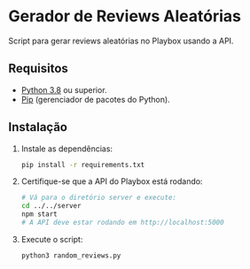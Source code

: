 # Gerador de Reviews Aleatórias
Script para gerar reviews aleatórias no Playbox usando a API.

## Requisitos
- [Python 3.8](https://www.python.org/downloads/) ou superior.
- [Pip](https://pip.pypa.io/en/stable/installation/) (gerenciador de pacotes do Python).

## Instalação
1. Instale as dependências:
    ```bash
    pip install -r requirements.txt
    ```
2. Certifique-se que a API do Playbox está rodando:
    ```bash
    # Vá para o diretório server e execute:
    cd ../../server
    npm start
    # A API deve estar rodando em http://localhost:5000
    ```
3. Execute o script:
    ```bash
    python3 random_reviews.py
    ```